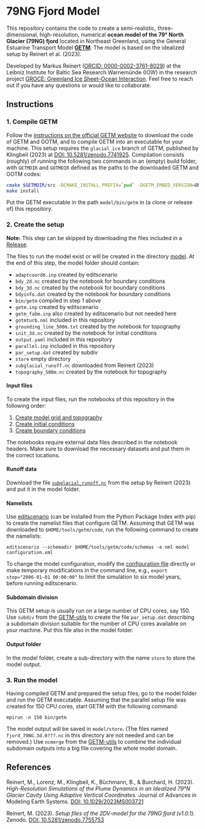 # 79NG Fjord Model

This repository contains the code to create a semi-realistic, three-dimensional, high-resolution, numerical **ocean model of the 79° North Glacier (79NG) fjord** located in Northeast Greenland, using the General Estuarine Transport Model [**GETM**](https://getm.eu/).
The model is based on the idealized setup by Reinert et al. (2023).

Developed by Markus Reinert ([ORCID: 0000-0002-3761-8029](https://orcid.org/0000-0002-3761-8029)) at the Leibniz Institute for Baltic Sea Research Warnemünde (IOW) in the research project [GROCE: Greenland Ice Sheet–Ocean Interaction](https://groce.de/).
Feel free to reach out if you have any questions or would like to collaborate.


## Instructions

### 1. Compile GETM

Follow the [instructions on the official GETM website](https://getm.eu/software.html) to download the code of GETM and GOTM, and to compile GETM into an executable for your machine.
This setup requires the `glacial_ice` branch of GETM, published by Klingbeil (2023) at [DOI: 10.5281/zenodo.7741925](https://doi.org/10.5281/zenodo.7741925).
Compilation consists (roughly) of running the following two commands in an (empty) build folder, with `GETMDIR` and `GOTMDIR` defined as the paths to the downloaded GETM and GOTM codes:
```bash
cmake $GETMDIR/src -DCMAKE_INSTALL_PREFIX=`pwd` -DGETM_EMBED_VERSION=ON -DGETM_USE_PARALLEL=ON -DGOTM_BASE=$GOTMDIR
make install
```
Put the GETM executable in the path `model/bin/getm` in (a clone or release of) this repository.

### 2. Create the setup

**Note:** This step can be skipped by downloading the files included in a [Release](https://github.com/markusReinert/79NG-Fjord-Model/releases).

The files to run the model exist or will be created in the directory [model](model).
At the end of this step, the model folder should contain:
- `adaptcoord6.inp` created by editscenario
- `bdy_2d.nc` created by the notebook for boundary conditions
- `bdy_3d.nc` created by the notebook for boundary conditions
- `bdyinfo.dat` created by the notebook for boundary conditions
- `bin/getm` compiled in step 1 above
- `getm.inp` created by editscenario
- `getm_fabm.inp` also created by editscenario but not needed here
- `gotmturb.nml` included in this repository
- `grounding_line_500m.txt` created by the notebook for topography
- `init_3d.nc` created by the notebook for initial conditions
- `output.yaml` included in this repository
- `parallel.inp` included in this repository
- `par_setup.dat` created by subdiv
- `store` empty directory
- `subglacial_runoff.nc` downloaded from Reinert (2023)
- `topography_500m.nc` created by the notebook for topography

#### Input files

To create the input files, run the notebooks of this repository in the following order:

1. [Create model grid and topography](Create_topography.ipynb)
2. [Create initial conditions](Create_initial_conditions.ipynb)
3. [Create boundary conditions](Create_boundary_conditions.ipynb)

The notebooks require external data files described in the notebook headers.
Make sure to download the necessary datasets and put them in the correct locations.

#### Runoff data

Download the file [`subglacial_runoff.nc`](https://github.com/markusReinert/GETM-setup_2DV-fjord/blob/main/subglacial_runoff.nc) from the setup by Reinert (2023) and put it in the model folder.

#### Namelists

Use [editscenario](https://github.com/BoldingBruggeman/editscenario/) (can be installed from the Python Package Index with pip) to create the namelist files that configure GETM.
Assuming that GETM was downloaded to `$HOME/tools/getm/code`, run the following command to create the namelists:
```
editscenario --schemadir $HOME/tools/getm/code/schemas -e nml model configuration.xml
```
To change the model configuration, modify the [configuration file](configuration.xml) directly or make temporary modifications in the command line, e.g., `export stop="2006-01-01 00:00:00"` to limit the simulation to six model years, before running editscenario.

#### Subdomain division

This GETM setup is usually run on a large number of CPU cores, say 150.
Use `subdiv` from the [GETM-utils](https://sourceforge.net/p/getm-utils/) to create the file `par_setup.dat` describing a subdomain division suitable for the number of CPU cores available on your machine.
Put this file also in the model folder.

#### Output folder

In the model folder, create a sub-directory with the name `store` to store the model output.

### 3. Run the model

Having compiled GETM and prepared the setup files, go to the model folder and run the GETM executable.
Assuming that the parallel setup file was created for 150 CPU cores, start GETM with the following command:
```
mpirun -n 150 bin/getm
```
The model output will be saved in `model/store`.
(The files named `fjord_79NG.3d.0???.nc` in this directory are not needed and can be removed.)
Use `ncmerge` from the [GETM-utils](https://sourceforge.net/p/getm-utils/) to combine the individual subdomain outputs into a big file covering the whole model domain.


## References
Reinert, M., Lorenz, M., Klingbeil, K., Büchmann, B., & Burchard, H. (2023). _High-Resolution Simulations of the Plume Dynamics in an Idealized 79°N Glacier Cavity Using Adaptive Vertical Coordinates._ Journal of Advances in Modeling Earth Systems. [DOI: 10.1029/2023MS003721](https://doi.org/10.1029/2023MS003721)

Reinert, M. (2023). _Setup files of the 2DV-model for the 79NG fjord (v1.0.1)._ Zenodo. [DOI: 10.5281/zenodo.7755753](https://doi.org/10.5281/zenodo.7755753)
